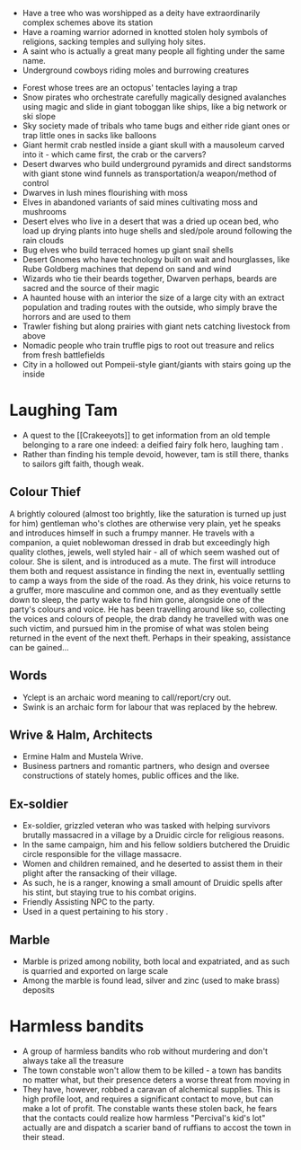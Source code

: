 * Have a tree who was worshipped as a deity have extraordinarily complex schemes above its station 
* Have a roaming warrior adorned in knotted stolen holy symbols of religions, sacking temples and sullying holy sites.
* A saint who is actually a great many people all fighting under the same name.
* Underground cowboys riding moles and burrowing creatures  
- Forest whose trees are an octopus' tentacles laying a trap  
- Snow pirates who orchestrate carefully magically designed avalanches using magic and slide in giant toboggan like ships, like a big network or ski slope  
- Sky society made of tribals who tame bugs and either ride giant ones or trap little ones in sacks like balloons  
- Giant hermit crab nestled inside a giant skull with a mausoleum carved into it - which came first, the crab or the carvers?  
- Desert dwarves who build underground pyramids and direct sandstorms with giant stone wind funnels as transportation/a weapon/method of control  
- Dwarves in lush mines flourishing with moss  
- Elves in abandoned variants of said mines cultivating moss and mushrooms  
- Desert elves who live in a desert that was a dried up ocean bed, who load up drying plants into huge shells and sled/pole around following the rain clouds  
- Bug elves who build terraced homes up giant snail shells  
- Desert Gnomes who have technology built on wait and hourglasses, like Rube Goldberg machines that depend on sand and wind  
- Wizards who tie their beards together, Dwarven perhaps, beards are sacred and the source of their magic  
- A haunted house with an interior the size of a large city with an extract population and trading routes with the outside, who simply brave the horrors and are used to them  
- Trawler fishing but along prairies with giant nets catching livestock from above  
- Nomadic people who train truffle pigs to root out treasure and relics from fresh battlefields  
- City in a hollowed out Pompeii-style giant/giants with stairs going up the inside  
# Laughing Tam
* A quest to the [[Crakeeyots]] to get information from an old temple belonging to a rare one indeed: a deified fairy folk hero, laughing tam .
* Rather than finding his temple devoid, however, tam is still there, thanks to sailors gift faith, though weak.
## Colour Thief
A brightly coloured (almost too brightly, like the saturation is turned up just for him) gentleman who's clothes are otherwise very plain, yet he speaks and introduces himself in such a frumpy manner. He travels with a companion, a quiet noblewoman dressed in drab but exceedingly high quality clothes, jewels, well styled hair - all of which seem washed out of colour. She is silent, and is introduced as a mute. The first will introduce them both and request assistance in finding the next in, eventually settling to camp a ways from the side of the road. As they drink, his voice returns to a gruffer, more masculine and common one, and as they eventually settle down to sleep, the party wake to find him gone, alongside one of the party's colours and voice. He has been travelling around like so, collecting the voices and colours of people, the drab dandy he travelled with was one such victim, and pursued him in the promise of what was stolen being returned in the event of the next theft. Perhaps in their speaking, assistance can be gained...
## Words
* Yclept is an archaic word meaning to call/report/cry out.
* Swink is an archaic form for labour that was replaced by the hebrew.
## Wrive & Halm, Architects
* Ermine Halm and Mustela Wrive.
* Business partners and romantic partners, who design and oversee constructions of stately homes, public offices and the like.
## Ex-soldier
* Ex-soldier, grizzled veteran who was tasked with helping survivors brutally massacred in a village by a Druidic circle for religious reasons.
* In the same campaign, him and his fellow soldiers butchered the Druidic circle responsible for the village massacre.
* Women and children remained, and he deserted to assist them in their plight after the ransacking of their village.
* As such, he is a ranger, knowing a small amount of Druidic spells after his stint, but staying true to his combat origins.
* Friendly Assisting NPC to the party.
* Used in a quest pertaining to his story .
## Marble
* Marble is prized among nobility, both local and expatriated, and as such is quarried and exported on large scale
* Among the marble is found lead, silver and zinc (used to make brass) deposits

# Harmless bandits
- A group of harmless bandits who rob without murdering and don't always take all the treasure
- The town constable won't allow them to be killed - a town has bandits no matter what, but their presence deters a worse threat from moving in
- They have, however, robbed a caravan of alchemical supplies. This is high profile loot, and requires a significant contact to move, but can make a lot of profit. The constable wants these stolen back, he fears that the contacts could realize how harmless "Percival's kid's lot" actually are and dispatch a scarier band of ruffians to accost the town in their stead.


